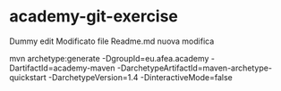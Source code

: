 # academy-git-exercise
Dummy edit
Modificato file Readme.md
nuova modifica 


mvn archetype:generate -DgroupId=eu.afea.academy -DartifactId=academy-maven -DarchetypeArtifactId=maven-archetype-quickstart -DarchetypeVersion=1.4 -DinteractiveMode=false
